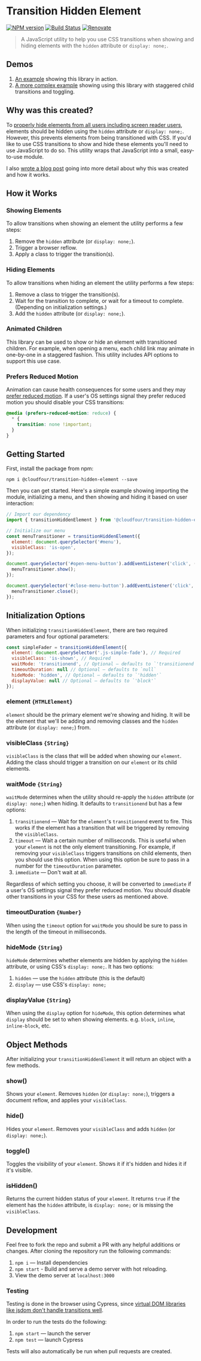 # Transition Hidden Element

[![NPM version](http://img.shields.io/npm/v/@cloudfour/transition-hidden-element.svg)](https://www.npmjs.org/package/@cloudfour/transition-hidden-element) [![Build Status](https://github.com/cloudfour/transition-hidden-element/workflows/CI/badge.svg)](https://github.com/cloudfour/transition-hidden-element/actions?query=workflow%3ACI) [![Renovate](https://img.shields.io/badge/renovate-enabled-brightgreen.svg)](https://renovatebot.com)

> A JavaScript utility to help you use CSS transitions when showing and hiding elements with the `hidden` attribute or `display: none;`.

## Demos

1. [An example](https://codepen.io/phebert/pen/yLybwWY) showing this library in action.
2. [A more complex example](https://codepen.io/phebert/pen/QWwONMy) showing using this library with staggered child transitions and toggling.

## Why was this created?

To [properly hide elements from all users including screen reader users](https://cloudfour.com/thinks/see-no-evil-hidden-content-and-accessibility/), elements should be hidden using the `hidden` attribute or `display: none;`. However, this prevents elements from being transitioned with CSS. If you'd like to use CSS transitions to show and hide these elements you'll need to use JavaScript to do so. This utility wraps that JavaScript into a small, easy-to-use module.

I also [wrote a blog post](https://cloudfour.com/thinks/transitioning-hidden-elements/) going into more detail about why this was created and how it works.

## How it Works

### Showing Elements

To allow transitions when showing an element the utility performs a few steps:

1. Remove the `hidden` attribute (or `display: none;`).
2. Trigger a browser reflow.
3. Apply a class to trigger the transition(s).

### Hiding Elements

To allow transitions when hiding an element the utility performs a few steps:

1. Remove a class to trigger the transition(s).
2. Wait for the transition to complete, or wait for a timeout to complete. (Depending on initialization settings.)
3. Add the `hidden` attribute (or `display: none;`).

### Animated Children

This library can be used to show or hide an element with transitioned children. For example, when opening a menu, each child link may animate in one-by-one in a staggered fashion. This utility includes API options to support this use case.

### Prefers Reduced Motion

Animation can cause health consequences for some users and they may [prefer reduced motion](https://developers.google.com/web/updates/2019/03/prefers-reduced-motion). If a user's OS settings signal they prefer reduced motion you should disable your CSS transitions:

```css
@media (prefers-reduced-motion: reduce) {
  * {
    transition: none !important;
  }
}
```

## Getting Started

First, install the package from npm:

```
npm i @cloudfour/transition-hidden-element --save
```

Then you can get started. Here's a simple example showing importing the module, initializing a menu, and then showing and hiding it based on user interaction:

```js
// Import our dependency
import { transitionHiddenElement } from '@cloudfour/transition-hidden-element';

// Initialize our menu
const menuTransitioner = transitionHiddenElement({
  element: document.querySelector('#menu'),
  visibleClass: 'is-open',
});

document.querySelector('#open-menu-button').addEventListener('click', () => {
  menuTransitioner.show();
});

document.querySelector('#close-menu-button').addEventListener('click', () => {
  menuTransitioner.close();
});
```

## Initialization Options

When initializing `transitionHiddenElement`, there are two required parameters and four optional parameters:

```js
const simpleFader = transitionHiddenElement({
  element: document.querySelector('.js-simple-fade'), // Required
  visibleClass: 'is-shown', // Required
  waitMode: 'transitionend', // Optional — defaults to `'transitionend'`
  timeoutDuration: null // Optional — defaults to `null`
  hideMode: 'hidden', // Optional — defaults to `'hidden'`
  displayValue: null // Optional — defaults to `'block'`
});
```

### element `{HTMLElement}`

`element` should be the primary element we're showing and hiding. It will be the element that we'll be adding and removing classes and the `hidden` attribute (or `display: none;`) from.

### visibleClass `{String}`

`visibleClass` is the class that will be added when showing our `element`. Adding the class should trigger a transition on our `element` or its child elements.

### waitMode `{String}`

`waitMode` determines when the utility should re-apply the `hidden` attribute (or `display: none;`) when hiding. It defaults to `transitionend` but has a few options:

1. `transitionend` — Wait for the `element`'s `transitionend` event to fire. This works if the element has a transition that will be triggered by removing the `visibleClass`.
2. `timeout` — Wait a certain number of milliseconds. This is useful when your `element` is not the only element transitioning. For example, if removing your `visibleClass` triggers transitions on child elements, then you should use this option. When using this option be sure to pass in a number for the `timeoutDuration` parameter.
3. `immediate` — Don't wait at all.

Regardless of which setting you choose, it will be converted to `immediate` if a user's OS settings signal they prefer reduced motion. You should disable other transitions in your CSS for these users as mentioned above.

### timeoutDuration `{Number}`

When using the `timeout` option for `waitMode` you should be sure to pass in the length of the timeout in milliseconds.

### hideMode `{String}`

`hideMode` determines whether elements are hidden by applying the `hidden` attribute, or using CSS's `display: none;`. It has two options:

1. `hidden` — use the `hidden` attribute (this is the default)
1. `display` — use CSS's `display: none;`

### displayValue `{String}`

When using the `display` option for `hideMode`, this option determines what `display` should be set to when showing elements. e.g. `block`, `inline`, `inline-block`, etc.

## Object Methods

After initializing your `transitionHiddenElement` it will return an object with a few methods.

### show()

Shows your `element`. Removes `hidden`  (or `display: none;`), triggers a document reflow, and applies your `visibleClass`.

### hide()

Hides your `element`. Removes your `visibleClass` and adds `hidden` (or `display: none;`).

### toggle()

Toggles the visibility of your `element`. Shows it if it's hidden and hides it if it's visible.

### isHidden()

Returns the current hidden status of your `element`. It returns `true` if the element has the `hidden` attribute, is `display: none;` or is missing the `visibleClass`.

## Development

Feel free to fork the repo and submit a PR with any helpful additions or changes. After cloning the repository run the following commands:

1. `npm i` — Install dependencies
2. `npm start` - Build and serve a demo server with hot reloading.
3. View the demo server at `localhost:3000`

### Testing

Testing is done in the browser using Cypress, since [virtual DOM libraries like jsdom don't handle transitions well](https://github.com/jsdom/jsdom/issues/1781).

In order to run the tests do the following:

1. `npm start` — launch the server
2. `npm test` — launch Cypress

Tests will also automatically be run when pull requests are created.

